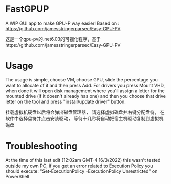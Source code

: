 # FastGPUP
A WIP GUI app to make GPU-P way easier!
Based on : https://github.com/jamesstringerparsec/Easy-GPU-PV

这是一个gpu-pv的.net6.03的可视化程序，基于https://github.com/jamesstringerparsec/Easy-GPU-PV

# Usage
The usage is simple, choose VM, choose GPU, slide the percentage you want to allocate of it and then press Add. 
For drivers you press Mount VHD, when done it will open disk management where you'll assign a letter for the mounted drive (if it doesn't already has one) and then you choose that drive letter on the tool and press "install/update driver" button. 

挂载虚拟机硬盘以后将会弹出磁盘管理器，
请选择虚拟磁盘并右键分配盘符，
在软件中选择盘符并点击安装驱动，
等待十几秒将自动把宿主机驱动复制到虚拟机磁盘

# Troubleshooting
At the time of this last edit (12:02am GMT-4 16/3/2022) this wasn't tested outside my own PC, if you get an error related to Execution Policy you should execute:
"Set-ExecutionPolicy -ExecutionPolicy Unrestricted" on PowerShell
